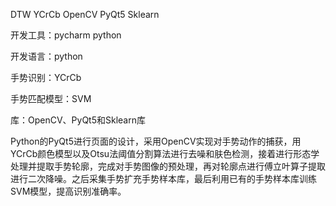DTW    YCrCb    OpenCV  PyQt5   Sklearn

开发工具：pycharm python

开发语言：python

手势识别：YCrCb

手势匹配模型：SVM

库：OpenCV、PyQt5和Sklearn库

Python的PyQt5进行页面的设计，采用OpenCV实现对手势动作的捕获，用YCrCb颜色模型以及Otsu法阈值分割算法进行去噪和肤色检测，接着进行形态学处理并提取手势轮廓，完成对手势图像的预处理，再对轮廓点进行傅立叶算子提取进行二次降噪。之后采集手势扩充手势样本库，最后利用已有的手势样本库训练SVM模型，提高识别准确率。